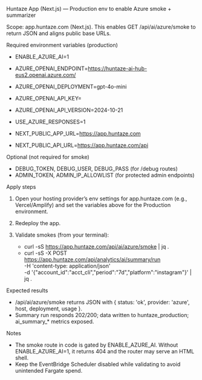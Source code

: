 Huntaze App (Next.js) — Production env to enable Azure smoke + summarizer

Scope: app.huntaze.com (Next.js). This enables GET /api/ai/azure/smoke to return JSON and aligns public base URLs.

Required environment variables (production)

- ENABLE_AZURE_AI=1
- AZURE_OPENAI_ENDPOINT=https://huntaze-ai-hub-eus2.openai.azure.com/
- AZURE_OPENAI_DEPLOYMENT=gpt-4o-mini
- AZURE_OPENAI_API_KEY=<your-key>
- AZURE_OPENAI_API_VERSION=2024-10-21
- USE_AZURE_RESPONSES=1

- NEXT_PUBLIC_APP_URL=https://app.huntaze.com
- NEXT_PUBLIC_API_URL=https://app.huntaze.com/api

Optional (not required for smoke)

- DEBUG_TOKEN, DEBUG_USER, DEBUG_PASS (for /debug routes)
- ADMIN_TOKEN, ADMIN_IP_ALLOWLIST (for protected admin endpoints)

Apply steps

1) Open your hosting provider’s env settings for app.huntaze.com (e.g., Vercel/Amplify) and set the variables above for the Production environment.
2) Redeploy the app.
3) Validate smokes (from your terminal):

   - curl -sS https://app.huntaze.com/api/ai/azure/smoke | jq .
   - curl -sS -X POST https://app.huntaze.com/api/analytics/ai/summary/run \
       -H 'content-type: application/json' \
       -d '{"account_id":"acct_cli","period":"7d","platform":"instagram"}' | jq .

Expected results

- /api/ai/azure/smoke returns JSON with { status: 'ok', provider: 'azure', host, deployment, usage }.
- Summary run responds 202/200; data written to huntaze_production; ai_summary_* metrics exposed.

Notes

- The smoke route in code is gated by ENABLE_AZURE_AI. Without ENABLE_AZURE_AI=1, it returns 404 and the router may serve an HTML shell.
- Keep the EventBridge Scheduler disabled while validating to avoid unintended Fargate spend.
